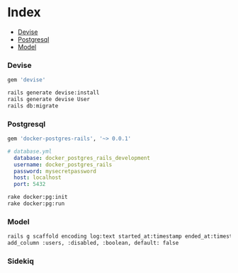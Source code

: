 # Index
* [Devise](#Devise)
* [Postgresql](#Postgresql)
* [Model](#Model)

### Devise
```bash
gem 'devise'
```
```bash
rails generate devise:install
rails generate devise User
rails db:migrate
```

### Postgresql
```bash
gem 'docker-postgres-rails', '~> 0.0.1'
```
```yaml
# database.yml
  database: docker_postgres_rails_development
  username: docker_postgres_rails
  password: mysecretpassword
  host: localhost
  port: 5432
```
```bash
rake docker:pg:init
rake docker:pg:run
```

### Model
```bash
rails g scaffold encoding log:text started_at:timestamp ended_at:timestamp runtime:float completed:boolean user:references published:boolean
add_column :users, :disabled, :boolean, default: false
```

### Sidekiq
